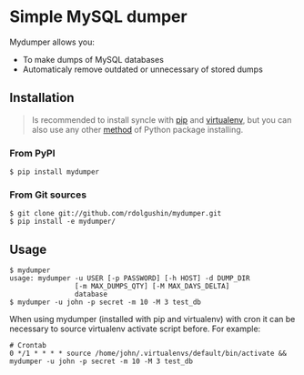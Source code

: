 Simple MySQL dumper
===================

Mydumper allows you:

* To make dumps of MySQL databases
* Automaticaly remove outdated or unnecessary of stored dumps

Installation
------------

> Is recommended to install syncle with [pip](http://www.pip-installer.org) and [virtualenv](http://www.virtualenv.org/), but you can also use any other [method](http://wiki.python.org/moin/CheeseShopTutorial) of Python package installing.

### From PyPI

    $ pip install mydumper

### From Git sources

    $ git clone git://github.com/rdolgushin/mydumper.git
    $ pip install -e mydumper/

Usage
-----

    $ mydumper
    usage: mydumper -u USER [-p PASSWORD] [-h HOST] -d DUMP_DIR
                    [-m MAX_DUMPS_QTY] [-M MAX_DAYS_DELTA]
                    database
    $ mydumper -u john -p secret -m 10 -M 3 test_db

When using mydumper (installed with pip and virtualenv) with cron it can be necessary
to source virtualenv activate script before. For example:

```shell
# Crontab
0 */1 * * * * source /home/john/.virtualenvs/default/bin/activate && mydumper -u john -p secret -m 10 -M 3 test_db
```
